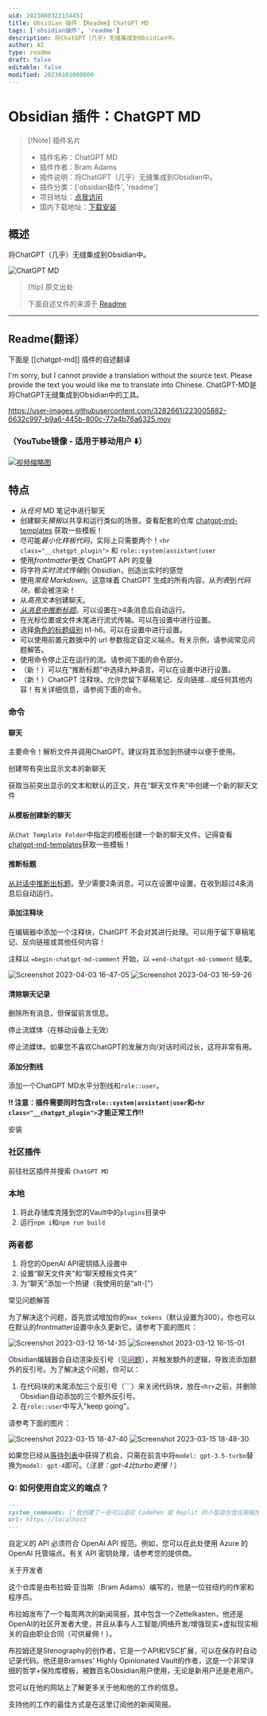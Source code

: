 ```yaml
---
uid: 2023080322154451
title: Obsidian 插件：【Readme】ChatGPT MD
tags: ['obsidian插件', 'readme']
description: 将ChatGPT（几乎）无缝集成到Obsidian中。
author: AI
type: readme
draft: false
editable: false
modified: 20230101000000
---
```


# Obsidian 插件：ChatGPT MD

> [!Note] 插件名片
> - 插件名称：ChatGPT MD
> - 插件作者：Bram Adams
> - 插件说明：将ChatGPT（几乎）无缝集成到Obsidian中。
> - 插件分类：['obsidian插件', 'readme']
> - 项目地址：[点我访问](https://github.com/bramses/chatgpt-md)
> - 国内下载地址：[下载安装](https://pkmer.cn/products/plugin/pluginMarket/?chatgpt-md)

## 概述

将ChatGPT（几乎）无缝集成到Obsidian中。

![ChatGPT MD](https://cdn.pkmer.cn/covers/chatgpt-md.png!pkmer)

> [!tip] 原文出处
> 
>下面自述文件的来源于 [Readme](https://ghproxy.net/https://raw.githubusercontent.com/bramses/chatgpt-md/master/README.md)
> 

---

## Readme(翻译）

下面是 [[chatgpt-md]] 插件的自述翻译


I'm sorry, but I cannot provide a translation without the source text. Please provide the text you would like me to translate into Chinese.
ChatGPT-MD是将ChatGPT无缝集成到Obsidian中的工具。

https://user-images.githubusercontent.com/3282661/223005882-6632c997-b9a6-445b-800c-77a4b76a6325.mov

### （YouTube镜像 - 适用于移动用户 ⬇️）

[![视频缩略图](video-thumbnail.png)](https://youtu.be/CxDlol_DDI8)

## 特点

- 从*任何* MD 笔记中进行聊天
- 创建聊天*模板*以共享和运行类似的场景。查看配套的仓库 [chatgpt-md-templates](https://github.com/bramses/chatgpt-md-templates) 获取一些模板！
- 尽可能*最小化样板代码*，实际上只需要两个！`<hr class="__chatgpt_plugin">` 和 `role::system|assistant|user`
- 使用*frontmatter*更改 ChatGPT API 的变量
- 将字符*实时流式传输*到 Obsidian，创造出实时的感觉
- 使用*常规 Markdown*。这意味着 ChatGPT 生成的所有内容，从*列表*到*代码块*，都会被渲染！
- 从*高亮文本*创建聊天。
- [*从消息中推断标题*](https://github.com/bramses/chatgpt-md/discussions/11)。可以设置在>4条消息后自动运行。
- 在光标位置或文件末尾进行流式传输。可以在设置中进行设置。
- 选择[角色的标题级别](https://github.com/bramses/chatgpt-md/pull/22) h1-h6。可以在设置中进行设置。
- 可以使用前置元数据中的 url 参数指定自定义端点。有关示例，请参阅常见问题解答。
- 使用命令停止正在运行的流。请参阅下面的命令部分。
- （新！）可以在“推断标题”中选择九种语言。可以在设置中进行设置。
- （新！）ChatGPT 注释块。允许您留下草稿笔记、反向链接...或任何其他内容！有关详细信息，请参阅下面的命令。

### 命令

#### 聊天

主要命令！解析文件并调用ChatGPT。建议将其添加到热键中以便于使用。

创建带有突出显示文本的新聊天

获取当前突出显示的文本和默认的正文，并在“聊天文件夹”中创建一个新的聊天文件

#### 从模板创建新的聊天

从`Chat Template Folder`中指定的模板创建一个新的聊天文件。记得查看[chatgpt-md-templates](https://github.com/bramses/chatgpt-md-templates)获取一些模板！

#### 推断标题

[从对话中推断出标题](https://github.com/bramses/chatgpt-md/discussions/11)。至少需要2条消息。可以在设置中设置，在收到超过4条消息后自动运行。

#### 添加注释块

在编辑器中添加一个注释块，ChatGPT 不会对其进行处理。可以用于留下草稿笔记、反向链接或其他任何内容！

注释以 `=begin-chatgpt-md-comment` 开始，以 `=end-chatgpt-md-comment` 结束。

![Screenshot 2023-04-03 16-47-05](https://user-images.githubusercontent.com/3282661/229628591-eda70076-9e03-44e3-98b5-16be73f39957.png)
![Screenshot 2023-04-03 16-59-26](https://user-images.githubusercontent.com/3282661/229628629-2fc9ec19-7cce-4754-9c09-11f2364395e5.png)

#### 清除聊天记录

删除所有消息，但保留前言信息。

停止流媒体（在移动设备上无效）

停止流媒体。如果您不喜欢ChatGPT的发展方向/对话时间过长，这将非常有用。

#### 添加分割线

添加一个ChatGPT MD水平分割线和`role::user`。

**!! 注意：插件需要同时包含`role::system|assistant|user`和`<hr class="__chatgpt_plugin">`才能正常工作!!**

安装

### 社区插件

前往社区插件并搜索 `ChatGPT MD`

### 本地

1. 将此存储库克隆到您的Vault中的`plugins`目录中
2. 运行`npm i`和`npm run build`

### 两者都

1. 将您的OpenAI API密钥插入设置中
2. 设置“聊天文件夹”和“聊天模板文件夹”
3. 为“聊天”添加一个热键（我使用的是“alt-[”）

常见问题解答

为了解决这个问题，首先尝试增加你的`max_tokens`（默认设置为300）。你也可以在默认的frontmatter设置中永久更新它。请参考下面的图片：

![Screenshot 2023-03-12 16-14-35](https://user-images.githubusercontent.com/3282661/224571118-080ca393-6f94-4a20-ba98-27bc8b8b6ad2.png)
![Screenshot 2023-03-12 16-15-01](https://user-images.githubusercontent.com/3282661/224571119-cba1be45-3ab1-4b86-b056-ba596bacd918.png)

Obsidian编辑器会自动渲染反引号（见[问题](https://github.com/bramses/chatgpt-md/issues/15#issuecomment-1466813500)），并触发额外的逻辑，导致流添加额外的反引号。为了解决这个问题，你可以：

1. 在代码块的末尾添加三个反引号（\`\`\`）来关闭代码块，放在`<hr>`之前，并删除Obsidian自动添加的三个额外反引号。
2. 在`role::user`中写入"keep going"。

请参考下面的图片：

![Screenshot 2023-03-15 18-47-40](https://user-images.githubusercontent.com/3282661/225460844-54101bf2-d5ac-4725-95b5-c79bf6b6ed6a.png)
![Screenshot 2023-03-15 18-48-30](https://user-images.githubusercontent.com/3282661/225460845-6ff12c98-ea74-4ae8-bc2d-4161e89acdda.png)

如果您已经从[等待列表](https://openai.com/waitlist/gpt-4-api)中获得了机会，只需在前言中将`model: gpt-3.5-turbo`替换为`model: gpt-4`即可。（*注意：gpt-4比turbo更慢！*）

### Q: 如何使用自定义的端点？

```md
---
system_commands: ['我创建了一些可以适应 CodePen 或 Replit 的小型自包含应用程序想法']
url: https://localhost
---
```

自定义的 API 必须符合 OpenAI API 规范。例如，您可以在此处使用 Azure 的 OpenAI 托管端点。有关 API 密钥处理，请参考您的提供商。

关于开发者

这个仓库是由布拉姆·亚当斯（Bram Adams）编写的，他是一位驻纽约的作家和程序员。

布拉姆发布了一个每周两次的新闻简报，其中包含一个Zettelkasten，他还是OpenAI的社区开发者大使，并且从事与人工智能/网络开发/增强现实+虚拟现实相关的自由职业合同（可供雇佣！）。

布拉姆还是Stenography的创作者，它是一个API和VSC扩展，可以在保存时自动记录代码。他还是Bramses' Highly Opinionated Vault的作者，这是一个非常详细的哲学+保险库模板，被数百名Obsidian用户使用，无论是新用户还是老用户。

您可以在他的网站上了解更多关于他和他的工作的信息。

支持他的工作的最佳方式是在这里订阅他的新闻简报。



